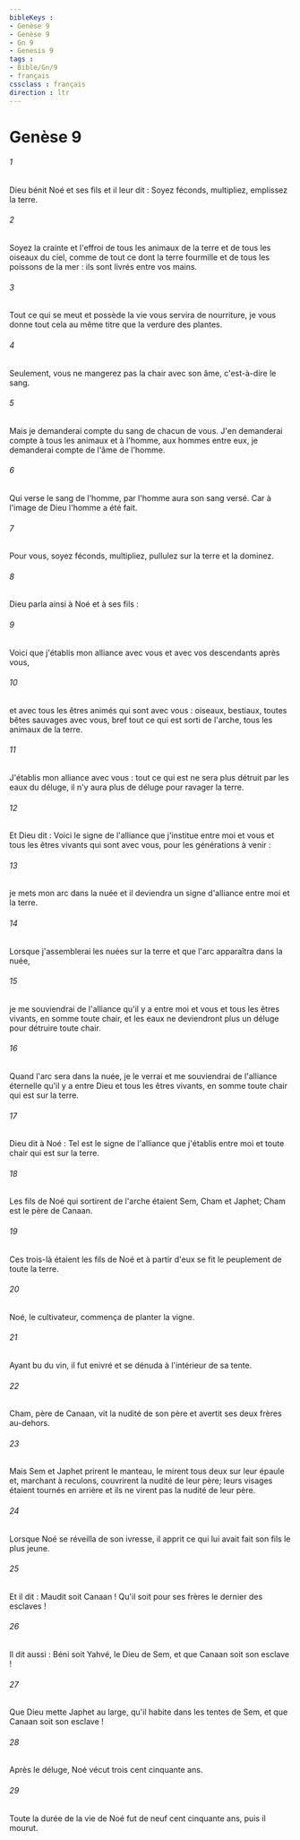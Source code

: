 ```yaml
---
bibleKeys : 
- Genèse 9
- Genèse 9
- Gn 9
- Genesis 9
tags : 
- Bible/Gn/9
- français
cssclass : français
direction : ltr
---
```


# Genèse 9

###### 1
Dieu bénit Noé et ses fils et il leur dit : Soyez féconds, multipliez, emplissez la terre. 
###### 2
Soyez la crainte et l'effroi de tous les animaux de la terre et de tous les oiseaux du ciel, comme de tout ce dont la terre fourmille et de tous les poissons de la mer : ils sont livrés entre vos mains. 
###### 3
Tout ce qui se meut et possède la vie vous servira de nourriture, je vous donne tout cela au même titre que la verdure des plantes. 
###### 4
Seulement, vous ne mangerez pas la chair avec son âme, c'est-à-dire le sang. 
###### 5
Mais je demanderai compte du sang de chacun de vous. J'en demanderai compte à tous les animaux et à l'homme, aux hommes entre eux, je demanderai compte de l'âme de l'homme.
###### 6
Qui verse le sang de l'homme, par l'homme aura son sang versé. Car à l'image de Dieu l'homme a été fait.
###### 7
Pour vous, soyez féconds, multipliez, pullulez sur la terre et la dominez. 
###### 8
Dieu parla ainsi à Noé et à ses fils : 
###### 9
Voici que j'établis mon alliance avec vous et avec vos descendants après vous, 
###### 10
et avec tous les êtres animés qui sont avec vous : oiseaux, bestiaux, toutes bêtes sauvages avec vous, bref tout ce qui est sorti de l'arche, tous les animaux de la terre. 
###### 11
J'établis mon alliance avec vous : tout ce qui est ne sera plus détruit par les eaux du déluge, il n'y aura plus de déluge pour ravager la terre. 
###### 12
Et Dieu dit : Voici le signe de l'alliance que j'institue entre moi et vous et tous les êtres vivants qui sont avec vous, pour les générations à venir : 
###### 13
je mets mon arc dans la nuée et il deviendra un signe d'alliance entre moi et la terre. 
###### 14
Lorsque j'assemblerai les nuées sur la terre et que l'arc apparaîtra dans la nuée, 
###### 15
je me souviendrai de l'alliance qu'il y a entre moi et vous et tous les êtres vivants, en somme toute chair, et les eaux ne deviendront plus un déluge pour détruire toute chair. 
###### 16
Quand l'arc sera dans la nuée, je le verrai et me souviendrai de l'alliance éternelle qu'il y a entre Dieu et tous les êtres vivants, en somme toute chair qui est sur la terre. 
###### 17
Dieu dit à Noé : Tel est le signe de l'alliance que j'établis entre moi et toute chair qui est sur la terre. 
###### 18
Les fils de Noé qui sortirent de l'arche étaient Sem, Cham et Japhet; Cham est le père de Canaan. 
###### 19
Ces trois-là étaient les fils de Noé et à partir d'eux se fit le peuplement de toute la terre.
###### 20
Noé, le cultivateur, commença de planter la vigne. 
###### 21
Ayant bu du vin, il fut enivré et se dénuda à l'intérieur de sa tente. 
###### 22
Cham, père de Canaan, vit la nudité de son père et avertit ses deux frères au-dehors. 
###### 23
Mais Sem et Japhet prirent le manteau, le mirent tous deux sur leur épaule et, marchant à reculons, couvrirent la nudité de leur père; leurs visages étaient tournés en arrière et ils ne virent pas la nudité de leur père. 
###### 24
Lorsque Noé se réveilla de son ivresse, il apprit ce qui lui avait fait son fils le plus jeune. 
###### 25
Et il dit : Maudit soit Canaan ! Qu'il soit pour ses frères le dernier des esclaves ! 
###### 26
Il dit aussi : Béni soit Yahvé, le Dieu de Sem, et que Canaan soit son esclave ! 
###### 27
Que Dieu mette Japhet au large, qu'il habite dans les tentes de Sem, et que Canaan soit son esclave ! 
###### 28
Après le déluge, Noé vécut trois cent cinquante ans. 
###### 29
Toute la durée de la vie de Noé fut de neuf cent cinquante ans, puis il mourut.
